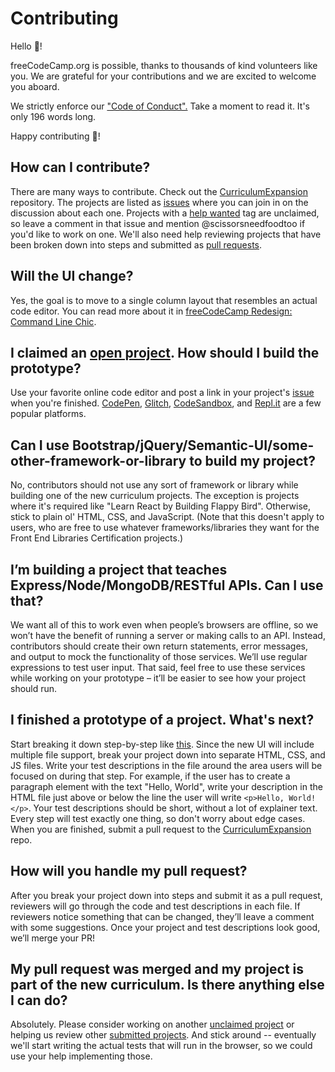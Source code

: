# Contributing

Hello 👋!

freeCodeCamp.org is possible, thanks to thousands of kind volunteers like you. We are grateful for your contributions and we are excited to welcome you aboard.

We strictly enforce our ["Code of Conduct".](https://code-of-conduct.freecodecamp.org/) Take a moment to read it. It's only 196 words long.

Happy contributing 🎉!

## How can I contribute?
There are many ways to contribute. Check out the [CurriculumExpansion](https://github.com/freeCodeCamp/CurriculumExpansion) repository. The projects are listed as [issues](https://github.com/freeCodeCamp/CurriculumExpansion/issues) where you can join in on the discussion about each one. Projects with a [help wanted](https://github.com/freeCodeCamp/CurriculumExpansion/issues?q=is%3Aissue+is%3Aopen+label%3A%22help+wanted%22) tag are unclaimed, so leave a comment in that issue and mention @scissorsneedfoodtoo if you'd like to work on one. We'll also need help reviewing projects that have been broken down into steps and submitted as [pull requests](https://github.com/freeCodeCamp/CurriculumExpansion/pulls). 

## Will the UI change?
Yes, the goal is to move to a single column layout that resembles an actual code editor. You can read more about it in [freeCodeCamp Redesign: Command Line Chic](https://www.freecodecamp.org/forum/t/freecodecamp-redesign-command-line-chic/267917).

## I claimed an [open project](https://github.com/freeCodeCamp/CurriculumExpansion/issues?q=is%3Aissue+is%3Aopen+label%3A%22help+wanted%22). How should I build the prototype?
Use your favorite online code editor and post a link in your project's [issue](https://github.com/freeCodeCamp/CurriculumExpansion/issues) when you're finished. [CodePen](https://codepen.io/), [Glitch](https://glitch.com/), [CodeSandbox](https://codesandbox.io/), and [Repl.it](https://repl.it/) are a few popular platforms.

## Can I use Bootstrap/jQuery/Semantic-UI/some-other-framework-or-library to build my project?
No, contributors should not use any sort of framework or library while building one of the new curriculum projects. The exception is projects where it's required like "Learn React by Building Flappy Bird". Otherwise, stick to plain ol' HTML, CSS, and JavaScript. (Note that this doesn't apply to users, who are free to use whatever frameworks/libraries they want for the Front End Libraries Certification projects.)

## I’m building a project that teaches Express/Node/MongoDB/RESTful APIs. Can I use that?
We want all of this to work even when people’s browsers are offline, so we won’t have the benefit of running a server or making calls to an API. Instead, contributors should create their own return statements, error messages, and output to mock the functionality of those services. We’ll use regular expressions to test user input. That said, feel free to use these services while working on your prototype – it’ll be easier to see how your project should run.

## I finished a prototype of a project. What's next?
Start breaking it down step-by-step like [this](https://github.com/freeCodeCamp/CurriculumExpansion/pull/135/files). Since the new UI will include multiple file support, break your project down into separate HTML, CSS, and JS files. Write your test descriptions in the file around the area users will be focused on during that step. For example, if the user has to create a paragraph element with the text "Hello, World", write your description in the HTML file just above or below the line the user will write `<p>Hello, World!</p>`. Your test descriptions should be short, without a lot of explainer text. Every step will test exactly one thing, so don't worry about edge cases. When you are finished, submit a pull request to the [CurriculumExpansion](https://github.com/freeCodeCamp/CurriculumExpansion) repo.

## How will you handle my pull request?
After you break your project down into steps and submit it as a pull request, reviewers will go through the code and test descriptions in each file. If reviewers notice something that can be changed, they’ll leave a comment with some suggestions. Once your project and test descriptions look good, we’ll merge your PR!

## My pull request was merged and my project is part of the new curriculum. Is there anything else I can do?
Absolutely. Please consider working on another [unclaimed project](https://github.com/freeCodeCamp/CurriculumExpansion/issues?q=is%3Aissue+is%3Aopen+label%3A%22help+wanted%22) or helping us review other [submitted projects](https://github.com/freeCodeCamp/CurriculumExpansion/pulls). And stick around -- eventually we'll start writing the actual tests that will run in the browser, so we could use your help implementing those.
